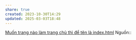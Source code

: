 ```yaml
---
share: true
created: 2023-10-30T14:29
updated: 2025-03-03T18:48
---
```

[Muốn trang nào làm trang chủ thì để tên là index.html](../../%E2%9A%92%EF%B8%8FNhu%20c%E1%BA%A7u%20c%C3%B4ng%20vi%E1%BB%87c/Ti%E1%BA%BFp%20th%E1%BB%8B%20s%E1%BB%91/T%E1%BA%A1o%20website/Mu%E1%BB%91n%20trang%20n%C3%A0o%20l%C3%A0m%20trang%20ch%E1%BB%A7%20th%C3%AC%20%C4%91%E1%BB%83%20t%C3%AAn%20l%C3%A0%20index.html)
Nguồn:: 